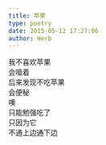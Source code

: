 ```yaml
---  
title: 苹果  
type: poetry  
date: 2015-05-12 17:27:06  
author: Herb    
---  
```

我不喜欢苹果  
会噎着  
后来发现不吃苹果  
会便秘  
噢  
只能勉强吃了  
只因为它  
不通上边通下边